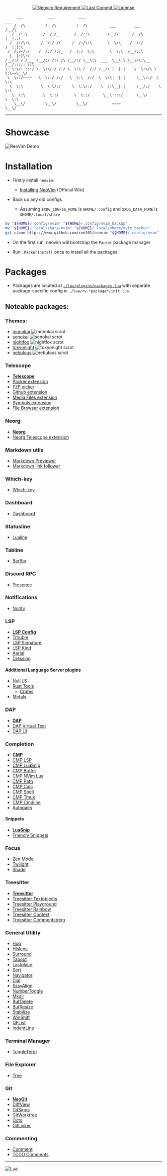 <div align="center"><p>
    <a href="https://github.com/neovim/neovim">
        <img src="https://img.shields.io/badge/requires-neovim%200.6%2B-green?style=flat-square&logo=neovim" alt="Neovim Requirement"/>
    </a>
    <a href="https://github.com/lunarvim/LunarVim/pulse">
        <img alt="Last Commit" src="https://img.shields.io/github/last-commit/reo101/reovim"/>
    </a>
    <a href="https://github.com/lunarvim/LunarVim/blob/main/LICENSE">
        <img src="https://img.shields.io/github/license/reo101/reovim?style=flat-square&logo=GNU&label=License" alt="License"/>
    </a>
</p></div>

```
     ___           ___           ___                                    ___
    /  /\         /  /\         /  /\          ___        ___          /__/\
   /  /::\       /  /:/_       /  /::\        /__/\      /  /\        |  |::\
  /  /:/\:\     /  /:/ /\     /  /:/\:\       \  \:\    /  /:/        |  |:|:\
 /  /:/~/:/    /  /:/ /:/_   /  /:/  \:\       \  \:\  /__/::\      __|__|:|\:\
/__/:/ /:/___ /__/:/ /:/ /\ /__/:/ \__\:\  ___  \__\:\ \__\/\:\__  /__/::::| \:\
\  \:\/:::::/ \  \:\/:/ /:/ \  \:\ /  /:/ /__/\ |  |:|    \  \:\/\ \  \:\~~\__\/
 \  \::/~~~~   \  \::/ /:/   \  \:\  /:/  \  \:\|  |:|     \__\::/  \  \:\
  \  \:\        \  \:\/:/     \  \:\/:/    \  \:\__|:|     /__/:/    \  \:\
   \  \:\        \  \::/       \  \::/      \__\::::/      \__\/      \  \:\
    \__\/         \__\/         \__\/           ~~~~                   \__\/
```

---

# Showcase

![ReoVim Demo](./media/scrot.png)

# Installation

- Firstly install `neovim`:

  - [Installing NeoVim](https://github.com/neovim/neovim/wiki/Installing-Neovim) (Official Wiki)

- Back up any old configs
  - Assuming `$XDG_CONFIG_HOME` is `$HOME/.config` and `$XDG_DATA_HOME` is `$HOME/.local/share`

```bash
mv "${HOME}/.config/nvim" "${HOME}/.config/nvim_backup"
mv "${HOME}/.local/share/nvim" "${HOME}/.local/share/nvim_backup"
git clone https://www.github.com/reo101/reovim "${HOME}/.config/nvim"
```

- On the first run, neovim will bootstrap the `Packer` package manager

- Run `:PackerInstall` once to install all the packages

# Packages

- Packages are located at [`./lua/plugins/packages.lua`](./lua/plugins/packages.lua) with separate package-specific config in `./lua/rv-*package*/init.lua`

## Noteable packages:

### Themes:

- [monokai](https://www.github.com/tanvirtin/monokai.nvim)
  ![monokai scrot](./media/monokai.png)
- [sonokai](https://www.github.com/sainnhe/sonokai)
  ![sonokai scrot](./media/sonokai.png)
- [nightfox](https://www.github.com/EdenEast/nightfox.nvim)
  ![nightfox scrot](./media/nightfox.png)
- [tokyonight](https://www.github.com/folke/tokyonight.nvim)
  ![tokyonight scrot](./media/scrot.png)
- [nebulous](https://www.github.com/Yagua/nebulous.nvim)
  ![nebulous scrot](./media/nebulous.png)

### Telescope

- **[Telescope](https://www.github.com/nvim-telescope/telescope/nvim)**
- [Packer extension](https://www.github.com/nvim-telescope/telescope-packer.nvim)
- [FZF picker](https://www.github.com/nvim-telescope/telescope-fzf-native.nvim)
- [Github extension](https://www.github.com/nvim-telescope/telescope-github.nvim)
- [Media Files extension](https://www.github.com/nvim-telescope/telescope-media-files.nvim)
- [Symbols extension](https://www.github.com/nvim-telescope/telescope-symbols.nvim)
- [File Browser extension](https://www.github.com/nvim-telescope/telescope-file-browser.nvim)

### Neorg

- **[Neorg](https://www.github.com/vhyrro/neorg)**
- [Neorg Telescope extension](https://www.github.com/vhyrro/neorg-telescope)

### Markdown utils

- [Markdown Previewer](https://www.github.com/iamcco/markdown-preview.nvim)
- [Markdown link follower](https:://www.github.com/jghauser/follow-md-links.nvim)

### Which-key

- [Which-key](https://www.github.com/folke/which-key.nvim)

### Dashboard

- [Dashboard](https://www.github.com/glepnir/dashboard.nvim)

### Statusline

- [Lualine](https://www.github.com/hoob3rt/lualine.nvim)

### Tabline

- [BarBar](https://www.github.com/romgrk/barbar.nvim)

### Discord RPC

- [Presence](https://www.github.com/andweeb/presence.nvim)

### Notifications

- [Notify](https://www.github.com/rcarriga/nvim-notify)

### LSP

- **[LSP Config](https://www.github.com/neovim/nvim-lspconfig)**
- [Trouble](https://www.github.com/folke/trouble.nvim)
- [LSP Signature](https://www.github.com/ray-x/lsp_signature.nvim)
- [LSP Kind](https://www.github.com/onsails/lspkind-nvim)
- [Aerial](https://www.github.com/stevearc/aerial.nvim)
- [Dressing](https://www.github.com/stevearc/dressing.nvim)

#### Additional Language Server plugins

- [Null LS](https://www.github.com/jose-elias-alvarez/null-ls.nvim)
- [Rust Tools](https://www.github.com/simrat39/rust-tools.nvim)
  - [Crates](https://www.github.com/saecki/crates.nvim)
- [Metals](https://www.github.com/scalameta/nvim-metals)

### DAP

- **[DAP](https://www.github.com/mfussenegger/nvim-dap)**
- [DAP Virtual Text](https://www.github.com/theHamsta/nvim-dap-virtual-text)
- [DAP UI](https://www.github.com/rcarriga/nvim-dap-ui)

### Completion

- **[CMP](https://www.github.com/hrsh7th/nvim-cmp)**
- [CMP LSP](https://www.github.com/hrsh7th/cmp-nvim-lsp)
- [CMP LuaSnip](https://www.github.com/saadparwaiz1/cmp_luasnip)
- [CMP Buffer](https://www.github.com/hrsh7th/cmp-buffer)
- [CMP NVim Lua](https://www.github.com/hrsh7th/cmp-nvim-lua)
- [CMP Path](https://www.github.com/hrsh7th/cmp-path)
- [CMP Calc](https://www.github.com/hrsh7th/cmp-calc)
- [CMP Spell](https://www.github.com/f3fora/cmp-spell)
- [CMP Tmux](https://www.github.com/andersevenrud/compe-tmux)
- [CMP Cmdline](https://www.github.com/hrsh7th/cmp-cmdline)
- [Autopairs](https://www.github.com/windwp/nvim-autopairs)

#### Snippets

- **[LuaSnip](https://www.github.com/L3MON4D3/LuaSnip)**
- [Friendly Snippets](https://www.github.com/rafamadriz/friendly-snippets)

### Focus

- [Zen Mode]()
- [Twilight](https://www.github.com/folke/twilight.nvim)
- [Shade](https://www.github.com/sunjon/shade.nvim)

### Treesitter

- **[Treesitter](https://www.github.com/nvim-treesitter/nvim-treesitter)**
- [Treesitter Textobjects](https://www.github.com/nvim-treesitter/nvim-treesitter-textobjects)
- [Treesitter Playground](https://www.github.com/nvim-treesitter/playground)
- [Treesitter Rainbow](https://www.github.com/p00f/nvim-ts-rainbow)
- [Treesitter Context](https://www.github.com/romgrk/nvim-treesitter-context)
- [Treesitter Commentstring](https://www.github.com/JoosepAlviste/nvim-ts-context-commentstring)

### General Utility

- [Hop](https://www.github.com/phaazon/hop.nvim)
- [Hlslens](https://www.github.com/kevinhwang91/nvim-hlslens)
- [Surround](https://www.github.com/blackCauldron7/surround.nvim)
- [Tabout](https://www.github.com/abecodes/tabout.nvim)
- [Lastplace](https://www.github.com/ethanholz/nvim-lastplace)
- [Sort](https://www.github.com/sQVe/sort.nvim)
- [Navigator](https://www.github.com/numToStr/Navigator.nvim)
- [Dial](https://www.github.com/monaqa/dial.nvim)
- [EasyAlign](https://www.github.com/junegunn/vim-easy-align)
- [NumberToggle](https://www.github.com/jeffkreeftmeijer/vim-numbertoggle)
- [Mkdir](https://www.github.com/jghauser/mkdir.nvim)
- [BufDelete](https://www.github.com/famiu/bufdelete.nvim)
- [BufResize](https://www.github.com/kwkarlwang/bufresize.nvim)
- [Stabilize](https://www.github.com/luukvbaal/stabilize.nvim)
- [WinShift](https://www.github.com/sindrets/winshift.nvim)
- [QFList](https://www.github.com/kevinhwang91/nvim-bqf)
- [IndentLine](https://www.github.com/lukas-reineke/indent-blankline.nvim)

### Terminal Manager

- [ToggleTerm](https://www.github.com/akinsho/toggleterm.nvim)

### File Explorer

- [Tree](https://www.github.com/kyazdani42/nvim-tree.lua)

### Git

- **[NeoGit](https://www.github.com/TimUntersberger/neogit)**
- [DiffView](https://www.github.com/sindrets/diffview.nvim)
- [GitSigns](https://www.github.com/lewis6991/gitsigns.nvim)
- [GitWorktree](https://www.github.com/ThePrimeagen/git-worktree.nvim)
- [Octo](https://www.github.com/pwntester/octo.nvim)
- [GitLinker](https://www.github.com/ruifm/gitlinker.nvim)

### Commenting

- [Comment](https://www.github.com/numToStr/Comment.nvim)
- [TODO Comments](https://www.github.com/folke/todo-comments.nvim)

---

![Lua](https://img.shields.io/badge/Made%20with%20Lua-blue.svg?style=for-the-badge&logo=lua)
